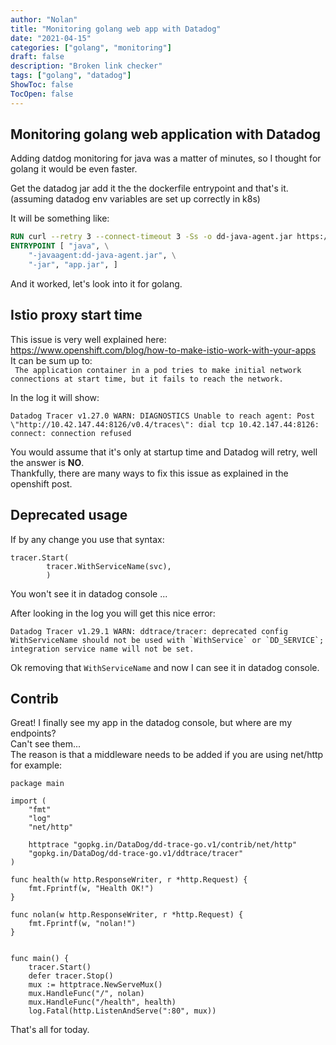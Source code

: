 ```yaml
---
author: "Nolan"
title: "Monitoring golang web app with Datadog"
date: "2021-04-15"
categories: ["golang", "monitoring"]
draft: false
description: "Broken link checker"
tags: ["golang", "datadog"]
ShowToc: false
TocOpen: false
---
```


## Monitoring golang web application with Datadog

Adding datdog monitoring for java was a matter of minutes, so I thought for golang it would be even faster.

Get the datadog jar add it the the dockerfile entrypoint and that's it. (assuming datadog env variables are set up correctly in k8s)

It will be something like:

```Dockerfile
RUN curl --retry 3 --connect-timeout 3 -Ss -o dd-java-agent.jar https://github.com/DataDog/dd-trace-java/releases/download/v0.78.1/dd-java-agent.jar
ENTRYPOINT [ "java", \
    "-javaagent:dd-java-agent.jar", \
    "-jar", "app.jar", ]
```
And it worked, let's look into it for golang.


## Istio proxy start time

This issue is very well explained here: https://www.openshift.com/blog/how-to-make-istio-work-with-your-apps  
It can be sum up to:  
` The application container in a pod tries to make initial network connections at start time, but it fails to reach the network.`

In the log it will show: 
```
Datadog Tracer v1.27.0 WARN: DIAGNOSTICS Unable to reach agent: Post \"http://10.42.147.44:8126/v0.4/traces\": dial tcp 10.42.147.44:8126: connect: connection refused
```

You would assume that it's only at startup time and Datadog will retry, well the answer is **NO**.  
Thankfully, there are many ways to fix this issue as explained in the openshift post.

## Deprecated usage

If by any change you use that syntax:
```golang
tracer.Start(
		tracer.WithServiceName(svc),
		)
```

You won't see it in datadog console ...  

After looking in the log you will get this nice error:
```text
Datadog Tracer v1.29.1 WARN: ddtrace/tracer: deprecated config WithServiceName should not be used with `WithService` or `DD_SERVICE`; integration service name will not be set.
```

Ok removing that `WithServiceName` and now I can see it in datadog console.

## Contrib

Great! I finally see my app in the datadog console, but where are my endpoints?  
Can't see them...  
The reason is that a middleware needs to be added if you are using net/http for example:


```golang
package main

import (
	"fmt"
	"log"
	"net/http"

	httptrace "gopkg.in/DataDog/dd-trace-go.v1/contrib/net/http"
	"gopkg.in/DataDog/dd-trace-go.v1/ddtrace/tracer"
)

func health(w http.ResponseWriter, r *http.Request) {
	fmt.Fprintf(w, "Health OK!")
}

func nolan(w http.ResponseWriter, r *http.Request) {
	fmt.Fprintf(w, "nolan!")
}


func main() {
	tracer.Start()
	defer tracer.Stop()
	mux := httptrace.NewServeMux()
	mux.HandleFunc("/", nolan)
	mux.HandleFunc("/health", health)
	log.Fatal(http.ListenAndServe(":80", mux))

```
That's all for today.